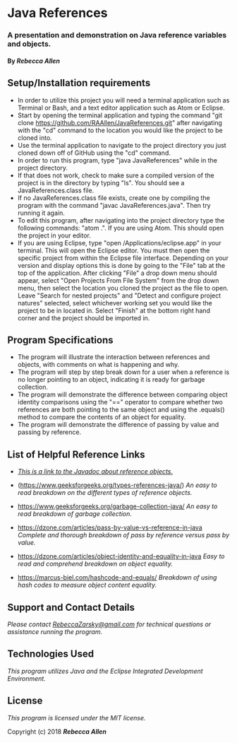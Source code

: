 # Java References

### A presentation and demonstration on Java reference variables and objects.

#### By _**Rebecca Allen**_

## Setup/Installation requirements

* In order to utilize this project you will need a terminal application such as Terminal or Bash, and a text editor application such as Atom or Eclipse.
* Start by opening the terminal application and typing the command "git clone https://github.com/RAAllen/JavaReferences.git" after navigating with the "cd" command to the location you would like the project to be cloned into.
* Use the terminal application to navigate to the project directory you just cloned down off of GitHub using the "cd" command.
* In order to run this program, type "java JavaReferences" while in the project directory.
* If that does not work, check to make sure a compiled version of the project is in the directory by typing "ls". You should see a JavaReferences.class file.
* If no JavaReferences.class file exists, create one by compiling the program with the command "javac JavaReferences.java". Then try running it again.
* To edit this program, after navigating into the project directory type the following commands: "atom .". If you are using Atom. This should open the project in your editor.
* If you are using Eclipse, type "open /Applications/eclipse.app" in your terminal. This will open the Eclipse editor. You must then open the specific project from within the Eclipse file interface. Depending on your version and display options this is done by going to the "File" tab at the top of the application. After clicking "File" a drop down menu should appear, select "Open Projects From File System" from the drop down menu, then select the location you cloned the project as the file to open. Leave "Search for nested projects" and "Detect and configure project natures" selected, select whichever working set you would like the project to be in located in. Select "Finish" at the bottom right hand corner and the project should be imported in.

## Program Specifications

* The program will illustrate the interaction between references and objects, with comments on what is happening and why.
* The program will step by step break down for a user when a reference is no longer pointing to an object, indicating it is ready for garbage collection.
* The program will demonstrate the difference between comparing object identity comparisons using the "==" operator to compare whether two references are both pointing to the same object and using the .equals() method to compare the contents of an object for equality.
* The program will demonstrate the difference of passing by value and passing by reference.

## List of Helpful Reference Links

* [_This is a link to the Javadoc about reference objects._](https://docs.oracle.com/javase/7/docs/api/java/lang/ref/Reference.html)
	
* (https://www.geeksforgeeks.org/types-references-java/)
	_An easy to read breakdown on the different types of reference objects._
* https://www.geeksforgeeks.org/garbage-collection-java/
	_An easy to read breakdown of garbage collection._
* https://dzone.com/articles/pass-by-value-vs-reference-in-java
	_Complete and thorough breakdown of pass by reference versus pass by value._
* https://dzone.com/articles/object-identity-and-equality-in-java
	_Easy to read and comprehend breakdown on object equality._
* https://marcus-biel.com/hashcode-and-equals/
	_Breakdown of using hash codes to measure object content equality._

## Support and Contact Details

_Please contact RebeccaZarsky@gmail.com for technical questions or assistance running the program._

## Technologies Used

_This program utilizes Java and the Eclipse Integrated Development Environment._

## License

_This program is licensed under the MIT license._

Copyright (c) 2018 **_Rebecca Allen_**
